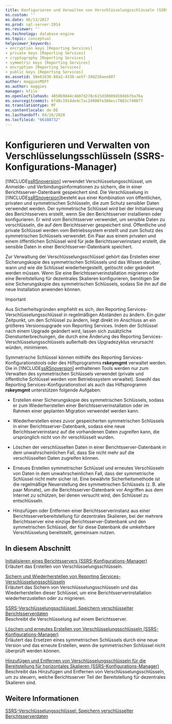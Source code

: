 ```yaml
---
title: Konfigurieren und Verwalten von Verschlüsselungsschlüsseln (SSRS-Konfigurations-Manager) | Microsoft-Dokumentation
ms.custom: ''
ms.date: 06/13/2017
ms.prod: sql-server-2014
ms.reviewer: ''
ms.technology: database-engine
ms.topic: conceptual
helpviewer_keywords:
- encryption keys [Reporting Services]
- private keys [Reporting Services]
- cryptography [Reporting Services]
- symmetric keys [Reporting Services]
- encryption [Reporting Services]
- public keys [Reporting Services]
ms.assetid: 58e61636-88a2-4338-ae5f-3dd210aee887
author: maggiesMSFT
ms.author: maggies
manager: kfile
ms.openlocfilehash: 4858b9844c4b07d270c615d30089d104bb7ba76a
ms.sourcegitcommit: 6fd8c1914de4c7ac24900fe388ecc7883c740077
ms.translationtype: MT
ms.contentlocale: de-DE
ms.lasthandoff: 04/26/2020
ms.locfileid: "66108732"
---
```

# <a name="configure-and-manage-encryption-keys-ssrs-configuration-manager"></a>Konfigurieren und Verwalten von Verschlüsselungsschlüsseln (SSRS-Konfigurations-Manager)
  [!INCLUDE[ssRSnoversion](../../includes/ssrsnoversion-md.md)] verwendet Verschlüsselungsschlüssel, um Anmelde- und Verbindungsinformationen zu sichern, die in einer Berichtsserver-Datenbank gespeichert sind. Die Verschlüsselung in [!INCLUDE[ssRSnoversion](../../includes/ssrsnoversion-md.md)]besteht aus einer Kombination von öffentlichen, privaten und symmetrischen Schlüsseln, die zum Schutz sensibler Daten verwendet werden. Der symmetrische Schlüssel wird bei der Initialisierung des Berichtsservers erstellt, wenn Sie den Berichtsserver installieren oder konfigurieren. Er wird vom Berichtsserver verwendet, um sensible Daten zu verschlüsseln, die auf dem Berichtsserver gespeichert sind. Öffentliche und private Schlüssel werden vom Betriebssystem erstellt und zum Schutz des symmetrischen Schlüssels verwendet. Ein Paar aus einem privaten und einem öffentlichen Schlüssel wird für jede Berichtsserverinstanz erstellt, die sensible Daten in einer Berichtsserver-Datenbank speichert.  
  
 Zur Verwaltung der Verschlüsselungsschlüssel gehört das Erstellen einer Sicherungskopie des symmetrischen Schlüssels und das Wissen darüber, wann und wie die Schlüssel wiederhergestellt, gelöscht oder geändert werden müssen. Wenn Sie eine Berichtsserverinstallation migrieren oder eine Bereitstellung für dezentrales Skalieren konfigurieren, benötigen Sie eine Sicherungskopie des symmetrischen Schlüssels, sodass Sie ihn auf die neue Installation anwenden können.  
  
> [!IMPORTANT]  
>  Aus Sicherheitsgründen empfiehlt es sich, den Reporting Services-Verschlüsselungsschlüssel in regelmäßigen Abständen zu ändern. Ein guter Zeitpunkt, um den Schlüssel zu ändern, liegt direkt im Anschluss an ein größeres Versionsupgrade von Reporting Services. Indem der Schlüssel nach einem Upgrade geändert wird, lassen sich zusätzliche Dienstunterbrechungen, die durch eine Änderung des Reporting Services-Verschlüsselungsschlüssels außerhalb des Upgradezyklus verursacht würden, minimieren.  
  
 Symmetrische Schlüssel können mithilfe des Reporting Services-Konfigurationstools oder des Hilfsprogramms **rskeymgmt** verwaltet werden. Die in [!INCLUDE[ssRSnoversion](../../includes/ssrsnoversion-md.md)] enthaltenen Tools werden nur zum Verwalten des symmetrischen Schlüssels verwendet (private und öffentliche Schlüssel werden vom Betriebssystem verwaltet). Sowohl das Reporting Services-Konfigurationstool als auch das Hilfsprogramm **rskeymgmt** unterstützen folgende Aufgaben:  
  
-   Erstellen einer Sicherungskopie des symmetrischen Schlüssels, sodass er zum Wiederherstellen einer Berichtsserverinstallation oder im Rahmen einer geplanten Migration verwendet werden kann.  
  
-   Wiederherstellen eines zuvor gespeicherten symmetrischen Schlüssels in einer Berichtsserver-Datenbank, sodass eine neue Berichtsserverinstanz auf die vorhandenen Daten zugreifen kann, die ursprünglich nicht von ihr verschlüsselt wurden.  
  
-   Löschen der verschlüsselten Daten in einer Berichtsserver-Datenbank in dem unwahrscheinlichen Fall, dass Sie nicht mehr auf die verschlüsselten Daten zugreifen können.  
  
-   Erneues Erstellen symmetrischer Schlüssel und erneutes Verschlüsseln von Daten in dem unwahrscheinlichen Fall, dass der symmetrische Schlüssel nicht mehr sicher ist. Eine bewährte Sicherheitsmethode ist die regelmäßige Neuerstellung des symmetrischen Schlüssels (z. B. alle paar Monate), um die Berichtsserver-Datenbank vor Angriffen aus dem Internet zu schützen, bei denen versucht wird, den Schlüssel zu entschlüsseln.  
  
-   Hinzufügen oder Entfernen einer Berichtsserverinstanz aus einer Berichtsserverbereitstellung für dezentrales Skalieren, bei der mehrere Berichtsserver eine einzige Berichtsserver-Datenbank und den symmetrischen Schlüssel, der für diese Datenbank die umkehrbare Verschlüsselung bereitstellt, gemeinsam nutzen.  
  
## <a name="in-this-section"></a>In diesem Abschnitt  
 [Initialisieren eines Berichtsservers (SSRS-Konfigurations-Manager)](ssrs-encryption-keys-initialize-a-report-server.md)  
 Erläutert das Erstellen von Verschlüsselungsschlüsseln.  
  
 [Sichern und Wiederherstellen von Reporting Services-Verschlüsselungsschlüsseln](ssrs-encryption-keys-back-up-and-restore-encryption-keys.md)  
 Erläutert das Sichern von Verschlüsselungsschlüsseln und das Wiederherstellen dieser Schlüssel, um eine Berichtsserverinstallation wiederherzustellen oder zu migrieren.  
  
 [SSRS-Verschlüsselungsschlüssel: Speichern verschlüsselter Berichtsserverdaten](ssrs-encryption-keys-store-encrypted-report-server-data.md)  
 Beschreibt die Verschlüsselung auf einem Berichtsserver.  
  
 [Löschen und erneutes Erstellen von Verschlüsselungsschlüsseln &#40;SSRS-Konfigurations-Manager&#41;](ssrs-encryption-keys-delete-and-re-create-encryption-keys.md)  
 Erläutert das Ersetzen eines symmetrischen Schlüssels durch eine neue Version und das erneute Erstellen, wenn die symmetrischen Schlüssel nicht überprüft werden können.  
  
 [Hinzufügen und Entfernen von Verschlüsselungsschlüsseln für die Bereitstellung für horizontales Skalieren &#40;SSRS-Konfigurations-Manager&#41;](add-and-remove-encryption-keys-for-scale-out-deployment.md)  
 Beschreibt das Hinzufügen und Entfernen von Verschlüsselungsschlüsseln, um zu steuern, welche Berichtsserver Teil der Bereitstellung für dezentrales Skalieren sind.  
  
## <a name="see-also"></a>Weitere Informationen  
 [SSRS-Verschlüsselungsschlüssel: Speichern verschlüsselter Berichtsserverdaten](ssrs-encryption-keys-store-encrypted-report-server-data.md)  
  
  
